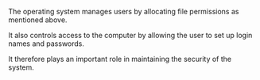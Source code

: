 The operating system manages users by allocating file permissions as mentioned above.

It also controls access to the computer by allowing the user to set up login names and passwords.

It therefore plays an important role in maintaining the security of the system.